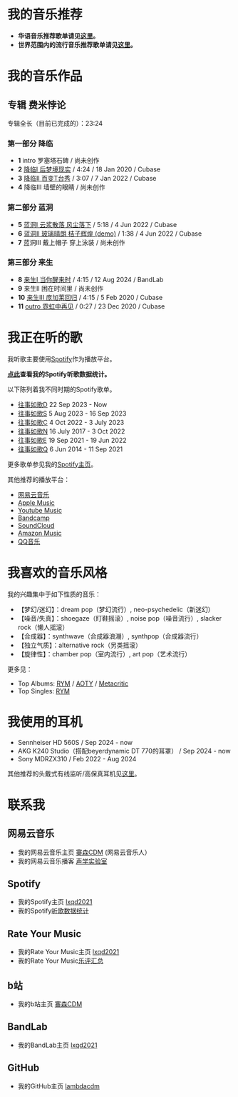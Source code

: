 # 我的音乐推荐

* **华语音乐推荐歌单请见[这里](https://lambdacdm.github.io/Music-Laboratory/chinese)。**
* **世界范围内的流行音乐推荐歌单请见[这里](https://lambdacdm.github.io/Music-Laboratory/world)。**

# 我的音乐作品

## 专辑 费米悖论
专辑全长（目前已完成的）：23:24

### 第一部分 降临
* **1** intro 罗塞塔石碑 / 尚未创作
* **2** [降临I 后梦境现实](https://music.163.com/dj?id=2065012886&userid=477097094) / 4:24 / 18 Jan 2020 / Cubase
* **3** [降临II 百变T台秀](http://music.163.com/dj?id=2496534801&userid=477097094) / 3:07 / 7 Jan 2022 / Cubase
* **4** 降临III 墙壁的眼睛 / 尚未创作

### 第二部分 蓝洞
* **5** [蓝洞I 云浆散落 风尘落下](http://music.163.com/dj?id=2505823206&userid=477097094) / 5:18 / 4 Jun 2022 / Cubase
* **6** [蓝洞II 玻璃晴朗 桔子辉煌 (demo)](http://music.163.com/dj?id=2505828172&userid=477097094) / 1:38 / 4 Jun 2022 / Cubase
* **7** 蓝洞III 戴上帽子 穿上泳装 / 尚未创作

### 第三部分 来生
* **8** [来生I 当你醒来时](https://music.163.com/#/program?id=3059923599) / 4:15 / 12 Aug 2024 / BandLab
* **9** 来生II 困在时间里 / 尚未创作
* **10** [来生III 庞加莱回归](https://music.163.com/dj?id=2065237607&userid=477097094) / 4:15 / 5 Feb 2020 / Cubase
* **11** [outro 霓虹中再见](http://music.163.com/dj?id=2071162243&userid=477097094) / 0:27 / 23 Dec 2020 / Cubase

# 我正在听的歌

我听歌主要使用[Spotify](https://open.spotify.com/)作为播放平台。

**[点此](https://stats.fm/aodbn5sk0d56tefinucj47aqd)查看我的Spotify听歌数据统计。**

以下陈列着我不同时期的Spotify歌单。

* [往事如歌D](https://open.spotify.com/playlist/6PoEN68oFKEpqZcAgg9ggA?si=e495f01cc2da4742) 22 Sep 2023 - Now
* [往事如歌S](https://open.spotify.com/playlist/4PAxpABrtr7ZeTH4l0DbmY?si=3237d5ff80bc43af) 5 Aug 2023 - 16 Sep 2023
* [往事如歌C](https://open.spotify.com/playlist/3azceHF446Fm2m2xpO5CUV?si=65553880953a4b69) 4 Oct 2022 - 3 July 2023
* [往事如歌N](https://open.spotify.com/playlist/6HQz7ZDRt7CDl1a3HyYV8R?si=5f3462bd0e9d4864) 16 July 2017 - 3 Oct 2022
* [往事如歌E](https://open.spotify.com/playlist/1k5YNvapQ5NnpKltlMEAWw?si=521c4fa5cd0d47dc) 19 Sep 2021 - 19 Jun 2022
* [往事如歌Q](https://open.spotify.com/playlist/07IPyNH1Hpwvg6zooYIcQ1?si=5a72d8a84d734638) 6 Jun 2014 - 11 Sep 2021

更多歌单参见我的[Spotify主页](https://open.spotify.com/user/aodbn5sk0d56tefinucj47aqd?si=42f7a0be73a44f54)。

其他推荐的播放平台：
* [网易云音乐](https://music.163.com/)
* [Apple Music](https://music.apple.com/us/browse)
* [Youtube Music](https://music.youtube.com/)
* [Bandcamp](https://bandcamp.com/)
* [SoundCloud](https://soundcloud.com/discover)
* [Amazon Music](https://music.amazon.co.uk/)
* [QQ音乐](https://y.qq.com/)

# 我喜欢的音乐风格

我的兴趣集中于如下性质的音乐：
* 【梦幻/迷幻】：dream pop（梦幻流行）, neo-psychedelic（新迷幻）
* 【噪音/失真】：shoegaze（盯鞋摇滚）, noise pop（噪音流行）, slacker rock（懒人摇滚）
* 【合成器】：synthwave（合成器浪潮）, synthpop（合成器流行）
* 【独立气质】：alternative rock（另类摇滚）
* 【旋律性】：chamber pop（室内流行）, art pop（艺术流行）

更多见：
* Top Albums: [RYM](https://rateyourmusic.com/charts/top/album/all-time/) / [AOTY](https://www.albumoftheyear.org/ratings/user-highest-rated/all/) / [Metacritic](https://www.metacritic.com/browse/albums/score/metascore/all/filtered?view=detailed&sort=desc)
* Top Singles: [RYM](https://rateyourmusic.com/charts/top/single/all-time/)

# 我使用的耳机
* Sennheiser HD 560S / Sep 2024 - now
* AKG K240 Studio（搭配beyerdynamic DT 770的耳罩） / Sep 2024 - now
* Sony MDRZX310 / Feb 2022 - Aug 2024

其他推荐的头戴式有线监听/高保真耳机见[这里](https://lambdacdm.github.io/Music-Laboratory/headphone)。

# 联系我

## 网易云音乐
* 我的网易云音乐主页 [寨森CDM](https://music.163.com/#/artist?id=94811041) (网易云音乐人）
* 我的网易云音乐播客 [声学实验室](http://music.163.com/radio/?id=794396440&userid=477097094)

## Spotify
* 我的Spotify主页 [lxqd2021](https://open.spotify.com/user/aodbn5sk0d56tefinucj47aqd?si=42f7a0be73a44f54)
* 我的Spotify[听歌数据统计](https://stats.fm/aodbn5sk0d56tefinucj47aqd)

## Rate Your Music
* 我的Rate Your Music主页 [lxqd2021](https://rateyourmusic.com/~lxqd2021)
* 我的Rate Your Music[乐评汇总](https://rateyourmusic.com/collection/lxqd2021/reviews)

## b站
* 我的b站主页 [寨森CDM](https://space.bilibili.com/407184818?spm_id_from=333.1007.0.0)

## BandLab
* 我的BandLab主页 [lxqd2021](https://www.bandlab.com/lxqd2021)

## GitHub
* 我的GitHub主页 [lambdacdm](https://github.com/lambdacdm)
